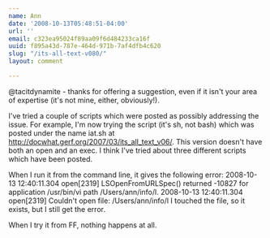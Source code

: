 ```yaml
---
name: Ann
date: '2008-10-13T05:48:51-04:00'
url: ''
email: c323ea95024f89aa09f6d484233ca16f
uuid: f895a43d-787e-464d-971b-7af4dfb4c620
slug: "/its-all-text-v080/"
layout: comment

---
```


@tacitdynamite - thanks for offering a suggestion, even if it isn't your area of expertise (it's not mine, either, obviously!).

I've tried a couple of scripts which were posted as possibly addressing the issue.  For example, I'm now trying the script (it's sh, not bash) which was posted under the name iat.sh at http://docwhat.gerf.org/2007/03/its_all_text_v06/.  This version doesn't have both an open and an exec.  I think I've tried about three different scripts which have been posted.

When I run it from the command line, it gives the following error:
2008-10-13 12:40:11.304 open[2319] LSOpenFromURLSpec() returned -10827 for application /usr/bin/vi path /Users/ann/info/l.
2008-10-13 12:40:11.304 open[2319] Couldn't open file: /Users/ann/info/l
I touched the file, so it exists, but I still get the error.

When I try it from FF, nothing happens at all.

